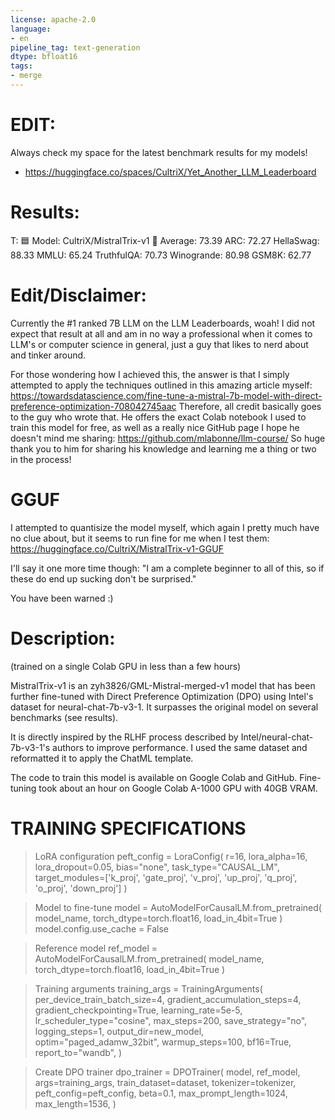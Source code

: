 ```yaml
---
license: apache-2.0
language:
- en
pipeline_tag: text-generation
dtype: bfloat16
tags:
- merge
---
```


# EDIT:
Always check my space for the latest benchmark results for my models!
* https://huggingface.co/spaces/CultriX/Yet_Another_LLM_Leaderboard
  
# Results:
T: 🟦
Model: CultriX/MistralTrix-v1 📑
Average: 73.39
ARC: 72.27
HellaSwag: 88.33
MMLU: 65.24
TruthfulQA: 70.73
Winogrande: 80.98
GSM8K: 62.77

# Edit/Disclaimer:
Currently the #1 ranked 7B LLM on the LLM Leaderboards, woah!
I did not expect that result at all and am in no way a professional when it comes to LLM's or computer science in general,
just a guy that likes to nerd about and tinker around. 

For those wondering how I achieved this, the answer is that I simply attempted to apply the techniques outlined in this amazing article myself: https://towardsdatascience.com/fine-tune-a-mistral-7b-model-with-direct-preference-optimization-708042745aac
Therefore, all credit basically goes to the guy who wrote that. 
He offers the exact Colab notebook I used to train this model for free, as well as a really nice GitHub page I hope he doesn't mind me sharing: https://github.com/mlabonne/llm-course/
So huge thank you to him for sharing his knowledge and learning me a thing or two in the process!

# GGUF
I attempted to quantisize the model myself, which again I pretty much have no clue about, but it seems to run fine for me when I test them:
https://huggingface.co/CultriX/MistralTrix-v1-GGUF

I'll say it one more time though:
"I am a complete beginner to all of this, so if these do end up sucking don't be surprised."

You have been warned :)

# Description:
(trained on a single Colab GPU in less than a few hours)

MistralTrix-v1 is an zyh3826/GML-Mistral-merged-v1 model that has been further fine-tuned with Direct Preference Optimization (DPO) using Intel's dataset for neural-chat-7b-v3-1.
It surpasses the original model on several benchmarks (see results).

It is directly inspired by the RLHF process described by Intel/neural-chat-7b-v3-1's authors to improve performance. 
I used the same dataset and reformatted it to apply the ChatML template.

The code to train this model is available on Google Colab and GitHub. 
Fine-tuning took about an hour on Google Colab A-1000 GPU with 40GB VRAM.

# TRAINING SPECIFICATIONS
> LoRA configuration
peft_config = LoraConfig(
    r=16,
    lora_alpha=16,
    lora_dropout=0.05,
    bias="none",
    task_type="CAUSAL_LM",
    target_modules=['k_proj', 'gate_proj', 'v_proj', 'up_proj', 'q_proj', 'o_proj', 'down_proj']
)

> Model to fine-tune
model = AutoModelForCausalLM.from_pretrained(
    model_name,
    torch_dtype=torch.float16,
    load_in_4bit=True
)
model.config.use_cache = False

> Reference model
ref_model = AutoModelForCausalLM.from_pretrained(
    model_name,
    torch_dtype=torch.float16,
    load_in_4bit=True
)

> Training arguments
training_args = TrainingArguments(
    per_device_train_batch_size=4,
    gradient_accumulation_steps=4,
    gradient_checkpointing=True,
    learning_rate=5e-5,
    lr_scheduler_type="cosine",
    max_steps=200,
    save_strategy="no",
    logging_steps=1,
    output_dir=new_model,
    optim="paged_adamw_32bit",
    warmup_steps=100,
    bf16=True,
    report_to="wandb",
)

> Create DPO trainer
dpo_trainer = DPOTrainer(
    model,
    ref_model,
    args=training_args,
    train_dataset=dataset,
    tokenizer=tokenizer,
    peft_config=peft_config,
    beta=0.1,
    max_prompt_length=1024,
    max_length=1536,
)